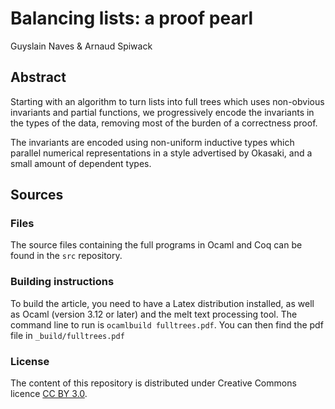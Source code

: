 Balancing lists: a proof pearl
==============================

Guyslain Naves & Arnaud Spiwack

Abstract
--------

Starting with an algorithm to turn lists into full trees which uses non-obvious invariants and partial functions, we progressively encode the invariants in the types of the data, removing most of the burden of a correctness proof.

The invariants are encoded using non-uniform inductive types which parallel numerical representations in a style advertised by Okasaki, and a small amount of dependent types.

Sources
-------

### Files ###

The source files containing the full programs in Ocaml and Coq can be found in the `src` repository.


### Building instructions ###

To build the article, you need to have a Latex distribution installed, as well as Ocaml (version 3.12 or later) and the melt text processing tool. The command line to run is `ocamlbuild fulltrees.pdf`. You can then find the pdf file in `_build/fulltrees.pdf`

### License ###

The content of this repository is distributed under Creative Commons licence [CC BY 3.0](http://creativecommons.org/licenses/by/3.0/).
